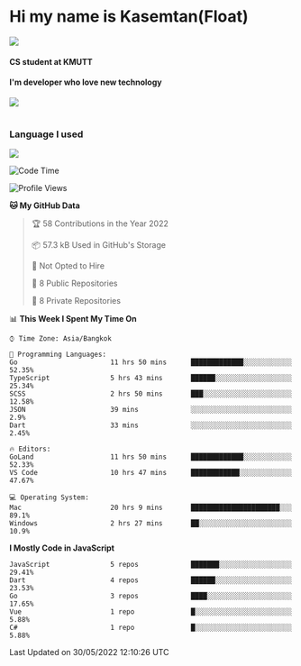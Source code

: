 # Hi my name is Kasemtan(Float)
![](https://64.media.tumblr.com/9c2a8f831efe8da556ffbf89cebb52c9/b86c1ab833a37e32-93/s1280x1920/d000dc22f75df64be2bc150f5fa69c4f6df6bb07.gifv)
#### CS student at KMUTT
#### I'm developer who love new technology
[![](https://github-readme-stats.vercel.app/api?username=FloatKasemtan&show_icons=true&theme=nightowl)]()
#
### Language I used
[![](https://github-readme-stats.vercel.app/api/top-langs/?username=FloatKasemtan&layout=compact&theme=nightowl)]()
<!--START_SECTION:waka-->
![Code Time](http://img.shields.io/badge/Code%20Time-401%20hrs%2049%20mins-blue)

![Profile Views](http://img.shields.io/badge/Profile%20Views-7-blue)

**🐱 My GitHub Data** 

> 🏆 58 Contributions in the Year 2022
 > 
> 📦 57.3 kB Used in GitHub's Storage 
 > 
> 🚫 Not Opted to Hire
 > 
> 📜 8 Public Repositories 
 > 
> 🔑 8 Private Repositories  
 > 
📊 **This Week I Spent My Time On** 

```text
⌚︎ Time Zone: Asia/Bangkok

💬 Programming Languages: 
Go                       11 hrs 50 mins      █████████████░░░░░░░░░░░░   52.35% 
TypeScript               5 hrs 43 mins       ██████░░░░░░░░░░░░░░░░░░░   25.34% 
SCSS                     2 hrs 50 mins       ███░░░░░░░░░░░░░░░░░░░░░░   12.58% 
JSON                     39 mins             ░░░░░░░░░░░░░░░░░░░░░░░░░   2.9% 
Dart                     33 mins             ░░░░░░░░░░░░░░░░░░░░░░░░░   2.45%

🔥 Editors: 
GoLand                   11 hrs 50 mins      █████████████░░░░░░░░░░░░   52.33% 
VS Code                  10 hrs 47 mins      ████████████░░░░░░░░░░░░░   47.67%

💻 Operating System: 
Mac                      20 hrs 9 mins       ██████████████████████░░░   89.1% 
Windows                  2 hrs 27 mins       ██░░░░░░░░░░░░░░░░░░░░░░░   10.9%

```

**I Mostly Code in JavaScript** 

```text
JavaScript               5 repos             ███████░░░░░░░░░░░░░░░░░░   29.41% 
Dart                     4 repos             ██████░░░░░░░░░░░░░░░░░░░   23.53% 
Go                       3 repos             ████░░░░░░░░░░░░░░░░░░░░░   17.65% 
Vue                      1 repo              █░░░░░░░░░░░░░░░░░░░░░░░░   5.88% 
C#                       1 repo              █░░░░░░░░░░░░░░░░░░░░░░░░   5.88%

```



 Last Updated on 30/05/2022 12:10:26 UTC
<!--END_SECTION:waka-->
<!--
**FloatKasemtan/FloatKasemtan** is a ✨ _special_ ✨ repository because its `README.md` (this file) appears on your GitHub profile.

Here are some ideas to get you started:

- 🔭 I’m currently working on ...
- 🌱 I’m currently learning ...
- 👯 I’m looking to collaborate on ...
- 🤔 I’m looking for help with ...
- 💬 Ask me about ...
- 📫 How to reach me: ...
- 😄 Pronouns: ...
- ⚡ Fun fact: ...
-->
